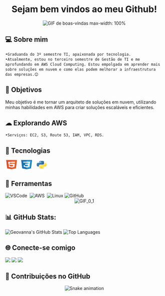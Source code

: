 <div align="center">

# Sejam bem vindos ao meu Github!

<img src="https://i.pinimg.com/originals/f9/57/6f/f9576fca9fc8ef79976a1d6327bbe9ae.gif" height="320" alt="GIF de boas-vindas max-width: 100%" >
</div>


## 💻 Sobre mim
    •Graduanda do 3º semestre TI, apaixonada por tecnologia.
    •Atualmente, estou no terceiro semestre de Gestão de TI e me aprofundando em AWS Cloud Computing. Estou empolgada em aprender mais sobre soluções em nuvem e como elas podem melhorar a infraestrutura das empresas.😊



## 🚀 Objetivos
  Meu objetivo é me tornar um arquiteto de soluções em nuvem, utilizando minhas habilidades em AWS para criar soluções escaláveis e eficientes.

## ☁ Explorando AWS
    •Serviços: EC2, S3, Route 53, IAM, VPC, RDS.


 ## 🌟 Tecnologias

<div>
  <img src="https://raw.githubusercontent.com/devicons/devicon/master/icons/html5/html5-original.svg" alt="HTML" width="40" height="30">&nbsp;
  <img src="https://raw.githubusercontent.com/devicons/devicon/master/icons/css3/css3-original.svg" alt="CSS" width="40" height="30">&nbsp;
  <img src="https://raw.githubusercontent.com/devicons/devicon/master/icons/python/python-original.svg" alt="Python" width="40" height="30">&nbsp;
</div>

## 🔧 Ferramentas
	
 <div>
 <img src="https://cdn.jsdelivr.net/gh/devicons/devicon@latest/icons/vscode/vscode-original.svg" alt="VSCode" width="40" height="30">&nbsp;
 <img src="https://cdn.jsdelivr.net/gh/devicons/devicon@latest/icons/amazonwebservices/amazonwebservices-plain-wordmark.svg" alt="AWS" width="40" height="30">&nbsp;
  <img src="https://cdn.jsdelivr.net/gh/devicons/devicon@latest/icons/linux/linux-original.svg" alt="Linux" width="40" height="30">
  <img src="https://cdn.jsdelivr.net/gh/devicons/devicon/icons/github/github-original.svg" alt="GitHub" width="40" height="30">&nbsp;
 
</div>

<div align="center">
<img src="https://www.icegif.com/wp-content/uploads/2023/05/icegif-567.gif" height="250" alt="GIF_0_1" >
</div>

 ## 📊 GitHub Stats:

<div>
  <img height="180em" src="https://github-readme-stats.vercel.app/api?username=janainameyer&theme=dark&hide_border=false&include_all_commits=false&count_private=false" alt="Geovanna's GitHub Stats"/>
  <img height="180em" src="https://github-readme-stats.vercel.app/api/top-langs/?username=janainameyer&theme=dark&hide_border=false&include_all_commits=false&count_private=false&layout=compact" alt="Top Languages"/>
</div>

  ## 🌐 Conecte-se comigo

<div> 
   <a href="http://linkedin.com/in/janainameyer" target="_blank"><img src="https://img.shields.io/badge/-LinkedIn-%230077B5?style=for-the-badge&logo=linkedin&logoColor=white" target="_blank"></a> 
  <a href="https://www.instagram.com/jana.meyer?igsh=MTd1MXI4dG1uODltZQ%3D%3D&utm_source=qr" target="_blank"><img src="https://img.shields.io/badge/-Instagram-%23E4405F?style=for-the-badge&logo=instagram&logoColor=white" target="_blank"></a>
  <a href = "mailto: contato: contatrabalhoprimeira@gmail.com"><img src="https://img.shields.io/badge/-Gmail-%23333?style=for-the-badge&logo=gmail&logoColor=white" target="_blank"></a>
</div>

 ## 🐍 Contribuições no GitHub
 
<div align="center">
<img src="https://raw.githubusercontent.com/GeovannaApNunes/GeovannaApNunes/output/snake.svg" alt="Snake animation" />
</div>
